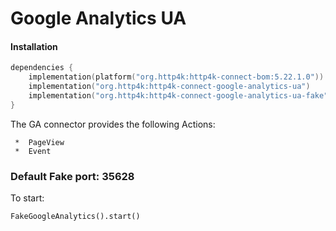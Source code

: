 # Google Analytics UA

#### Installation

```kotlin
dependencies {
    implementation(platform("org.http4k:http4k-connect-bom:5.22.1.0"))
    implementation("org.http4k:http4k-connect-google-analytics-ua")
    implementation("org.http4k:http4k-connect-google-analytics-ua-fake")
}
```
The GA connector provides the following Actions:

     *  PageView
     *  Event

### Default Fake port: 35628

To start:

```
FakeGoogleAnalytics().start()
```

